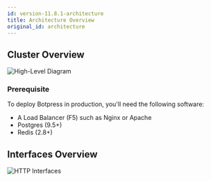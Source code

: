 ```yaml
---
id: version-11.8.1-architecture
title: Architecture Overview
original_id: architecture
---
```


## Cluster Overview

![High-Level Diagram](assets/bp-cluster.png)

### Prerequisite

To deploy Botpress in production, you'll need the following software:

- A Load Balancer (F5) such as Nginx or Apache
- Postgres (9.5+)
- Redis (2.8+)

## Interfaces Overview

![HTTP Interfaces](assets/http-interfaces.png)
